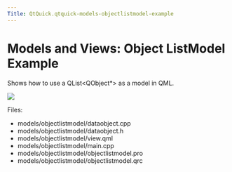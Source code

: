 ```yaml
---
Title: QtQuick.qtquick-models-objectlistmodel-example
---
```

        
Models and Views: Object ListModel Example
==========================================

<span class="subtitle"></span>
<span id="details"></span>
Shows how to use a QList&lt;QObject\*&gt; as a model in QML.

![](https://developer.ubuntu.com/static/devportal_uploaded/18aca236-dcb1-4f74-8695-ed989067afb3-api/apps/qml/sdk-14.10/qtquick-models-objectlistmodel-example/images/qml-objectlistmodel-example.png)

Files:

-   models/objectlistmodel/dataobject.cpp
-   models/objectlistmodel/dataobject.h
-   models/objectlistmodel/view.qml
-   models/objectlistmodel/main.cpp
-   models/objectlistmodel/objectlistmodel.pro
-   models/objectlistmodel/objectlistmodel.qrc

